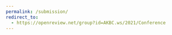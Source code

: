```yaml
---
permalink: /submission/
redirect_to:
  - https://openreview.net/group?id=AKBC.ws/2021/Conference
---
```

